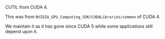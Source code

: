 CUTIL from CUDA 4.

This was from `NVIDIA_GPU_Computing_SDK/CUDALibraries/common` of CUDA 4.

We maintain it as it has gone since CUDA 5 while some applications still 
depend upon it.


